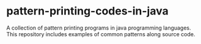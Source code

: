 # pattern-printing-codes-in-java
A collection of pattern printing programs in java programming languages. This repository includes examples of common patterns along source code.
